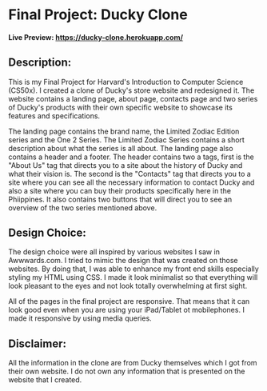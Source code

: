 # Final Project: Ducky Clone

#### Live Preview: https://ducky-clone.herokuapp.com/

## Description:

This is my Final Project for Harvard's Introduction to Computer Science (CS50x). I created a clone of Ducky's store website and redesigned it. The website contains a landing page, about page, contacts page and two series of Ducky's products with their own specific website to showcase its features and specifications.

The landing page contains the brand name, the Limited Zodiac Edition series and the One 2 Series. The Limited Zodiac Series contains a short description about what the series is all about. The landing page also contains a header and a footer. The header contains two a tags, first is the "About Us" tag that directs you to a site about the history of Ducky and what their vision is. The second is the "Contacts" tag that directs you to a site where you can see all the necessary information to contact Ducky and also a site where you can buy their products specifically here in the Phiippines. It also contains two buttons that will direct you to see an overview of the two series mentioned above.

## Design Choice:

The design choice were all inspired by various websites I saw in Awwwards.com. I tried to mimic the design that was created on those websites. By doing that, I was able to enhance my front end skills especially styling my HTML using CSS. I made it look minimalist so that everything will look pleasant to the eyes and not look totally overwhelming at first sight.

All of the pages in the final project are responsive. That means that it can look good even when you are using your iPad/Tablet ot mobilephones. I made it responsive by using media queries.

## Disclaimer:

All the information in the clone are from Ducky themselves which I got from their own website. I do not own any information that is presented on the website that I created.
